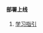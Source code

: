 #### 部署上线
1. [学习指引](http://www.wclimb.site/2018/07/28/node%E9%A1%B9%E7%9B%AE%E6%9C%8D%E5%8A%A1%E5%99%A8%E9%83%A8%E7%BD%B2-%E6%96%B0%E6%89%8B%E6%95%99%E7%A8%8B/)